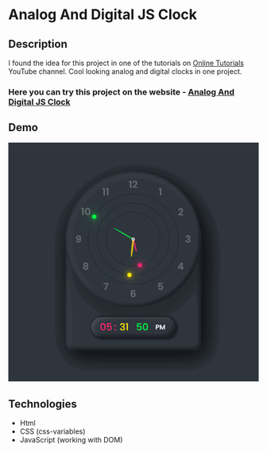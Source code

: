 # Analog And Digital JS Clock

## Description
I found the idea for this project in one of the tutorials on [Online Tutorials](https://www.youtube.com/watch?v=yXFiTDfhSXo) YouTube channel. Cool looking analog and digital clocks in one project.

### Here you can try this project on the website - [Analog And Digital JS Clock](https://nathanbailie.github.io/Analog-And-Digital-JS-Clock/ "Click to visit")

## Demo
<img src="https://github.com/NathanBailie/Analog-And-Digital-JS-Clock/raw/main/demo/demo.gif" width="700" />

## Technologies
* Html
* CSS (css-variables)
* JavaScript (working with DOM)